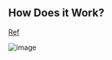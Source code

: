 ## How Does it Work?

[Ref](https://docs.moralis.io/authentication-api#how-does-it-work)

![image](https://user-images.githubusercontent.com/54393289/234849707-a4417a1f-9f66-4f18-8cce-177030087eba.png)
